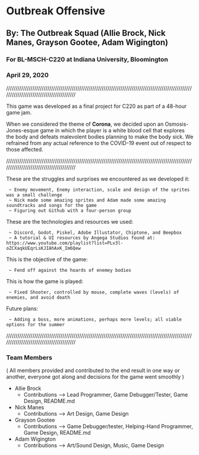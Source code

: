 # Outbreak Offensive
## By: The Outbreak Squad (Allie Brock, Nick Manes, Grayson Gootee, Adam Wigington)
### For BL-MSCH-C220 at Indiana University, Bloomington
### April 29, 2020

////////////////////////////////////////////////////////////////////////////////////////////////////////////////////////////////////////

This game was developed as a final project for C220 as part of a 48-hour game jam. 

When we considered the theme of **Corona**, we decided upon an Osmosis-Jones-esque game in which the player is a white blood cell that explores the body and defeats malevolent bodies planning to make the body sick. We refrained from any actual reference to the COVID-19 event out of respect to those affected.

////////////////////////////////////////////////////////////////////////////////////////////////////////////////////////////////////////

These are the struggles and surprises we encountered as we developed it:

     ~ Enemy movement, Enemy interaction, scale and design of the sprites was a small challenge 
     ~ Nick made some amazing sprites and Adam made some amazing soundtracks and songs for the game
     ~ Figuring out Github with a four-person group

These are the technologies and resources we used:
     
     ~ Discord, Godot, Piskel, Adobe Illustator, Chiptone, and Beepbox
     ~ A tutorial & UI resources by Angega Studios found at: https://www.youtube.com/playlist?list=PLv3l-oZCXaqkUEqrLsKJIAhAxK_Im6Qew
     
This is the objective of the game:
     
     ~ Fend off against the hoards of enemey bodies
     
This is how the game is played:

     ~ Fixed Shooter, controlled by mouse, complete waves (levels) of enemies, and avoid death
     
Future plans:
     
     ~ Adding a boss, more animations, perhaps more levels; all viable options for the summer

////////////////////////////////////////////////////////////////////////////////////////////////////////////////////////////////////////

### Team Members

( All members provided and contributed to the end result in one way or another, everyone got along and decisions for the game went smoothly ) 

  * Allie Brock
    * Contributions --> Lead Programmer, Game Debugger/Tester, Game Design, README.md
  * Nick Manes
    * Contributions --> Art Design, Game Design
  * Grayson Gootee
    * Contributions --> Game Debugger/tester, Helping-Hand Programmer, Game Design, README.md
  * Adam Wigington
    * Contributions --> Art/Sound Design, Music, Game Design

